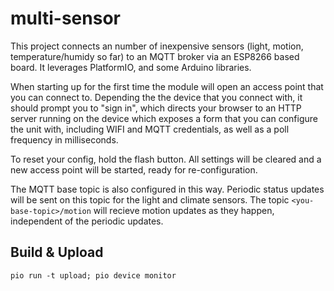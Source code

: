# multi-sensor

This project connects an number of inexpensive sensors (light, motion, temperature/humidy so far) to an MQTT broker via an ESP8266 based board. It leverages PlatformIO, and some Arduino libraries.

When starting up for the first time the module will open an access point that you can connect to. Depending the the device that you connect with, it should prompt you to "sign in", which directs your browser to an HTTP server running on the device which exposes a form that you can configure the unit with, including WIFI and MQTT credentials, as well as a poll frequency in milliseconds.

To reset your config, hold the flash button. All settings will be cleared and a new access point will be started, ready for re-configuration.

The MQTT base topic is also configured in this way. Periodic status updates will be sent on this topic for the light and climate sensors. The topic `<you-base-topic>/motion` will recieve motion updates as they happen, independent of the periodic updates.

## Build & Upload

```
pio run -t upload; pio device monitor
```
